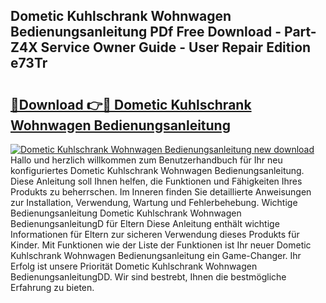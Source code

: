 ## Dometic Kuhlschrank Wohnwagen Bedienungsanleitung PDf Free Download - Part-Z4X Service Owner Guide - User Repair Edition e73Tr

# <h2><a href="http://df0oru.blite.top/?on=Dometic+Kuhlschrank+Wohnwagen+Bedienungsanleitung">🔗Download 👉🔴 Dometic Kuhlschrank Wohnwagen Bedienungsanleitung</a></h2>

[![Dometic Kuhlschrank Wohnwagen Bedienungsanleitung new download](https://i.imgur.com/lujVjoI.png)](http://df0oru.blite.top/?on=Dometic+Kuhlschrank+Wohnwagen+Bedienungsanleitung)
Hallo und herzlich willkommen zum Benutzerhandbuch für Ihr neu konfiguriertes Dometic Kuhlschrank Wohnwagen Bedienungsanleitung. Diese Anleitung soll Ihnen helfen, die Funktionen und Fähigkeiten Ihres Produkts zu beherrschen. Im Inneren finden Sie detaillierte Anweisungen zur Installation, Verwendung, Wartung und Fehlerbehebung. Wichtige Bedienungsanleitung Dometic Kuhlschrank Wohnwagen BedienungsanleitungD für Eltern Diese Anleitung enthält wichtige Informationen für Eltern zur sicheren Verwendung dieses Produkts für Kinder. Mit Funktionen wie der Liste der Funktionen ist Ihr neuer Dometic Kuhlschrank Wohnwagen Bedienungsanleitung ein Game-Changer. Ihr Erfolg ist unsere Priorität Dometic Kuhlschrank Wohnwagen BedienungsanleitungDD. Wir sind bestrebt, Ihnen die bestmögliche Erfahrung zu bieten.
